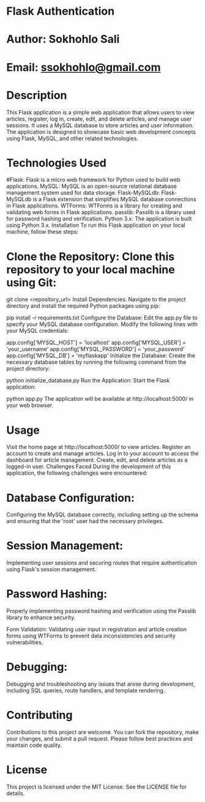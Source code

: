 # Flask Authentication  
# Author: Sokhohlo Sali 
# Email: ssokhohlo@gmail.com

# Description
This Flask application is a simple web application that allows users to view articles, register, log in, create, edit, and delete articles, and manage user sessions. It uses a MySQL database to store articles and user information. The application is designed to showcase basic web development concepts using Flask, MySQL, and other related technologies.

# Technologies Used
#Flask: Flask is a micro web framework for Python used to build web applications.
MySQL: MySQL is an open-source relational database management system used for data storage.
Flask-MySQLdb: Flask-MySQLdb is a Flask extension that simplifies MySQL database connections in Flask applications.
WTForms: WTForms is a library for creating and validating web forms in Flask applications.
passlib: Passlib is a library used for password hashing and verification.
Python 3.x: The application is built using Python 3.x.
Installation
To run this Flask application on your local machine, follow these steps:

# Clone the Repository: Clone this repository to your local machine using Git:

git clone <repository_url>
Install Dependencies: Navigate to the project directory and install the required Python packages using pip:

pip install -r requirements.txt
Configure the Database: Edit the app.py file to specify your MySQL database configuration. Modify the following lines with your MySQL credentials:

app.config['MYSQL_HOST'] = 'localhost'
app.config['MYSQL_USER'] = 'your_username'
app.config['MYSQL_PASSWORD'] = 'your_password'
app.config['MYSQL_DB'] = 'myflaskapp'
Initialize the Database: Create the necessary database tables by running the following command from the project directory:

python initialize_database.py
Run the Application: Start the Flask application:

python app.py
The application will be available at http://localhost:5000/ in your web browser.

# Usage
Visit the home page at http://localhost:5000/ to view articles.
Register an account to create and manage articles.
Log in to your account to access the dashboard for article management.
Create, edit, and delete articles as a logged-in user.
Challenges Faced
During the development of this application, the following challenges were encountered:

# Database Configuration: 
Configuring the MySQL database correctly, including setting up the schema and ensuring that the 'root' user had the necessary privileges.

# Session Management: 
Implementing user sessions and securing routes that require authentication using Flask's session management.

# Password Hashing:
Properly implementing password hashing and verification using the Passlib library to enhance security.

Form Validation: Validating user input in registration and article creation forms using WTForms to prevent data inconsistencies and security vulnerabilities.

# Debugging:
Debugging and troubleshooting any issues that arose during development, including SQL queries, route handlers, and template rendering.

# Contributing
Contributions to this project are welcome. You can fork the repository, make your changes, and submit a pull request. Please follow best practices and maintain code quality.

# License
This project is licensed under the MIT License. See the LICENSE file for details.
